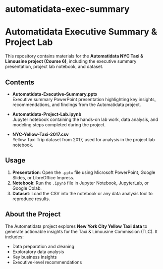 # automatidata-exec-summary
# Automatidata Executive Summary & Project Lab

This repository contains materials for the **Automatidata NYC Taxi & Limousine project (Course 6)**, including the executive summary presentation, project lab notebook, and dataset.

## Contents

- **Automatidata-Executive-Summary.pptx**  
  Executive summary PowerPoint presentation highlighting key insights, recommendations, and findings from the Automatidata project.

- **Automatidata-Project-Lab.ipynb**  
  Jupyter notebook containing the hands-on lab work, data analysis, and modeling steps completed during the project.

- **NYC-Yellow-Taxi-2017.csv**  
  Yellow Taxi Trip dataset from 2017, used for analysis in the project lab notebook.

## Usage

1. **Presentation**: Open the `.pptx` file using Microsoft PowerPoint, Google Slides, or LibreOffice Impress.  
2. **Notebook**: Run the `.ipynb` file in Jupyter Notebook, JupyterLab, or Google Colab.  
3. **Dataset**: Load the CSV into the notebook or any data analysis tool to reproduce results.

## About the Project

The Automatidata project explores **New York City Yellow Taxi data** to generate actionable insights for the Taxi & Limousine Commission (TLC). It includes:
- Data preparation and cleaning  
- Exploratory data analysis  
- Key business insights  
- Executive-level recommendations  




